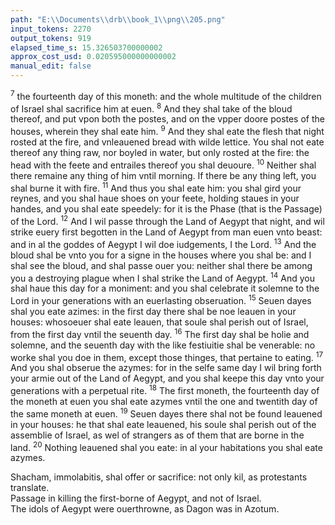```yaml
---
path: "E:\\Documents\\drb\\book_1\\png\\205.png"
input_tokens: 2270
output_tokens: 919
elapsed_time_s: 15.326503700000002
approx_cost_usd: 0.020595000000000002
manual_edit: false
---
```

<sup>7</sup> the fourteenth day of this moneth: and the whole multitude of the children of Israel shal sacrifice him at euen. <sup>8</sup> And they shal take of the bloud thereof, and put vpon both the postes, and on the vpper doore postes of the houses, wherein they shal eate him. <sup>9</sup> And they shal eate the flesh that night rosted at the fire, and vnleauened bread with wilde lettice. You shal not eate thereof any thing raw, nor boyled in water, but only rosted at the fire: the head with the feete and entrailes thereof you shal deuoure. <sup>10</sup> Neither shal there remaine any thing of him vntil morning. If there be any thing left, you shal burne it with fire. <sup>11</sup> And thus you shal eate him: you shal gird your reynes, and you shal haue shoes on your feete, holding staues in your handes, and you shal eate speedely: for it is the Phase (that is the Passage) of the Lord. <sup>12</sup> And I wil passe through the Land of Aegypt that night, and wil strike euery first begotten in the Land of Aegypt from man euen vnto beast: and in al the goddes of Aegypt I wil doe iudgements, I the Lord. <sup>13</sup> And the bloud shal be vnto you for a signe in the houses where you shal be: and I shal see the bloud, and shal passe ouer you: neither shal there be among you a destroying plague when I shal strike the Land of Aegypt. <sup>14</sup> And you shal haue this day for a moniment: and you shal celebrate it solemne to the Lord in your generations with an euerlasting obseruation. <sup>15</sup> Seuen dayes shal you eate azimes: in the first day there shal be noe leauen in your houses: whosoeuer shal eate leauen, that soule shal perish out of Israel, from the first day vntil the seuenth day. <sup>16</sup> The first day shal be holie and solemne, and the seuenth day with the like festiuitie shal be venerable: no worke shal you doe in them, except those thinges, that pertaine to eating. <sup>17</sup> And you shal obserue the azymes: for in the selfe same day I wil bring forth your armie out of the Land of Aegypt, and you shal keepe this day vnto your generations with a perpetual rite. <sup>18</sup> The first moneth, the fourteenth day of the moneth at euen you shal eate azymes vntil the one and twentith day of the same moneth at euen. <sup>19</sup> Seuen dayes there shal not be found leauened in your houses: he that shal eate leauened, his soule shal perish out of the assemblie of Israel, as wel of strangers as of them that are borne in the land. <sup>20</sup> Nothing leauened shal you eate: in al your habitations you shal eate azymes.

<aside>Shacham, immolabitis, shal offer or sacrifice: not only kil, as protestants translate.</aside>

<aside>Passage in killing the first-borne of Aegypt, and not of Israel.</aside>

<aside>The idols of Aegypt were ouerthrowne, as Dagon was in Azotum.</aside>

[^1]: Christ obseruing this precept, had no leuened bread at his last supper: and so instituted the Eucharist in vnleuened.